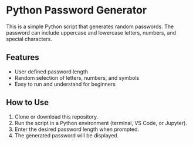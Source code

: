 # Python Password Generator

This is a simple Python script that generates random passwords. The password can include uppercase and lowercase letters, numbers, and special characters.

## Features
- User defined password length
- Random selection of letters, numbers, and symbols
- Easy to run and understand for beginners

## How to Use
1. Clone or download this repository.
2. Run the script in a Python environment (terminal, VS Code, or Jupyter).
3. Enter the desired password length when prompted.
4. The generated password will be displayed.